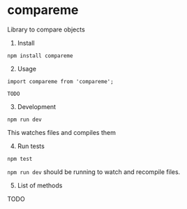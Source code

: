 # compareme
Library to compare objects

1. Install 

```
npm install compareme
```

2. Usage

```
import compareme from 'compareme';

TODO
```

3. Development

```
npm run dev
```

This watches files and compiles them

4. Run tests

```
npm test
```

`npm run dev` should be running to watch and recompile files.

5. List of methods

TODO